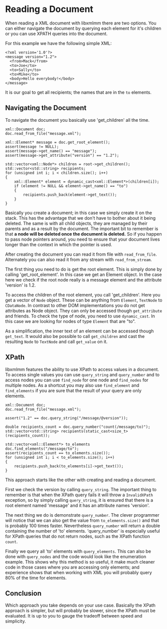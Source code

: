 
# Reading a Document

When reading a XML document with libxmlmm there are two options. You can either 
navigate the document by querying each element for it's children or you can 
use XPATH queries into the document.

For this example we have the following simple XML:

    <?xml version='1.0'?>
    <message version="1.2">
      <from>Mack</from>
      <to>Joe</to>
      <to>Sally</to>
      <to>Mike</to>
      <body>Hello everybody!</body>
    </message>

It is our goal to get all recipients; the names that are in the `to` elements.

## Navigating the Document

To navigate the document you basically use 'get_children' all the time.

    xml::Document doc;
    doc.read_from_file("message.xml");

    xml::Element* message = doc.get_root_element();
    assert(message != NULL);
    assert(message->get_name() == "message");
    assert(message->get_attribute("version") == "1.2");

    std::vector<xml::Node*> children = root->get_children();
    std::vector<std::string> recipients;
    for (unsigned int i; i < children.size(); i++)
    {
        xml::Element* element = dynamic_cast<xml::Element*>(children[i]);
        if (element != NULL && element->get_name() == "to")
        {
            recipients.push_back(element->get_text());
        }
    }

Basically you create a document; in this case we simply create it on the stack. 
This has the advantage that we don't have to bother about it being deleted. The 
same is with all child objects, they are managed by their parents and as a 
result by the document. The important bit to remember is that **a node will be 
deleted once the document is deleted.** So if you happen to pass node pointers 
around, you need to ensure that your document lives longer than the context in 
which the pointer is used.

After creating the document you can read it from file with `read_from_file`. 
Alternately you can also read it from any stream with `read_from_stream`.

The first thing you need to do is get the root element. This is simply done by 
calling 'get_root_element'. In this case we get an Element object. In the case 
here we check if the root node really is a message element and the attribute 
'version' is 1.2.

To access the children of the root element, you call 'get_children'. Here you 
get a vector of `Node` object. These can be anything from `Element`, `TextNode` 
to `CDataNode`. In contrast to other DOM implementations you do not get 
attributes as Node object. They can only be accessed though `get_attribute` and 
friends. To check the type of node, you need to use `dynamic_cast`. In this case 
we are looking for nodes of type `Element` that are "to". 

As a simplification, the inner text of an element can be accessed though 
`get_text`. It would also be possible to call `get_children` and cast the 
resulting `Node` to `TextNode` and call `get_value` on it.

## XPath

libxmlmm features the ability to use XPath to access values in a document. 
To access single values you can use `query_string` and `query_number` and to 
access nodes you can use `find_node` for one node and `find_nodes` for multiple 
nodes. As a shortcut you may also use `find_element` and `find_elements` if 
you are sure that the result of your query are only elements.

    xml::Document doc;
    doc.read_from_file("message.xml");
    
    assert("1.2" == doc.query_string("/message/@version"));

    double recipients_count = doc.query_number("count(/message/to)");
    std::vector<std::string> recipients(static_cast<size_t>(recipients_count));
    
    std::vector<xml::Element*> to_elements doc.find_elements("/message/to");
    assert(recipients_count == to_elements.size());
    for (unsigned int i; i < to_elements.size(); i++)
    {
        recipients.push_back(to_elements[i]->get_text());
    }

This approach starts like the other with creating and reading a document. 

First we check the version by calling `query_string`. The important thing to 
remember is that when the XPath query fails it will throw a `InvalidXPath` 
exception, so by simply calling `query_string`, it is ensured that there is a 
root element named 'message' and it has an attribute names 'version'. 

The next thing we do is demonstrate `query_number`. The clever programmer will 
notice that we can also get the value from `to_elements.size()` and that is 
probably 100 times faster. Nevertheless `query_number` will return a double 
containing the number of 'to' elements. 'query_number' is especially useful for 
XPath queries that do not return nodes, such as the XPath function `count`.

Finally we query all 'to' elements with `query_elements`. This can also be done 
with `query_nodes` and the code would look like the enumeration example. This 
shows why this method is so useful, it make much cleaner code in those cases 
where you are accessing only elements; and experience shows that when working 
with XML you will probably query 80% of the time for elements.

## Conclusion

Which approach you take depends on your use case. Basically the XPath approach 
is simpler, but will probably be slower, since the XPath must be evaluated. It 
is up to you to gauge the tradeoff between speed and simplicity. 
